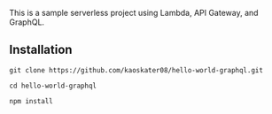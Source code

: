 This is a sample serverless project using Lambda, API Gateway, and GraphQL. 

## Installation

```
git clone https://github.com/kaoskater08/hello-world-graphql.git

cd hello-world-graphql

npm install
```
